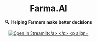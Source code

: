 <h1 align="center">
    Farma.AI
</h1>

<p align="center">
    <strong>🔍&nbsp; Helping Farmers make better decisions </strong>
</p>

<p align="center">
    <a href="https://share.streamlit.io/baligoyem/dataqtor/main/home.py"><img src="https://static.streamlit.io/badges/streamlit_badge_black_white.svg" alt="Open in Streamlit</a>
</p>

<p align="center">
